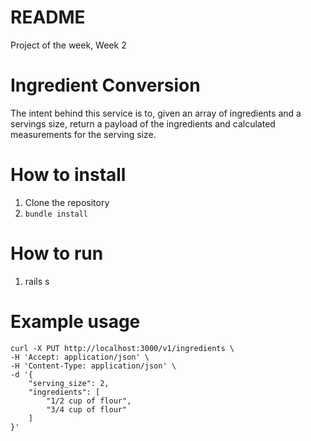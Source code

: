 # README

Project of the week, Week 2

# Ingredient Conversion

The intent behind this service is to, given an array of ingredients and a servings size, return a payload of the ingredients and calculated measurements for the serving size.

# How to install
1. Clone the repository
2. `bundle install`

# How to run
1. rails s

# Example usage

```
curl -X PUT http://localhost:3000/v1/ingredients \
-H 'Accept: application/json' \
-H 'Content-Type: application/json' \
-d '{
    "serving_size": 2,
    "ingredients": [
        "1/2 cup of flour",
        "3/4 cup of flour"
    ]
}'
```
